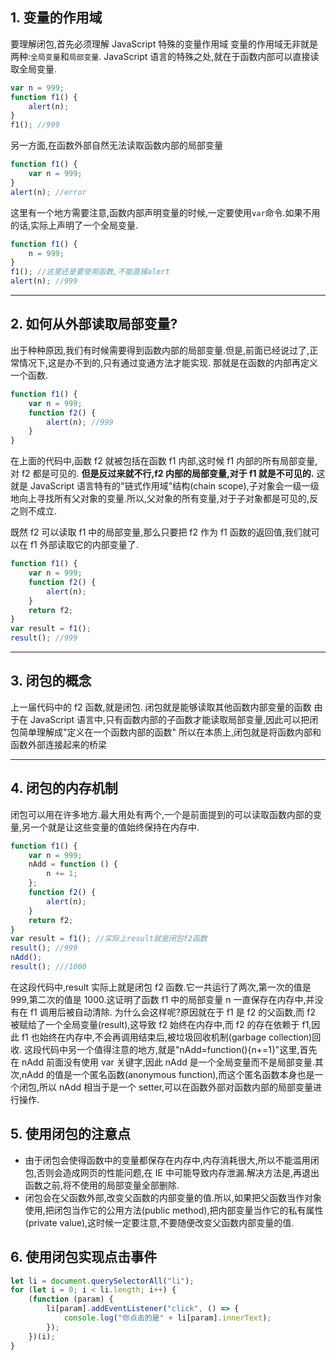 ## 1. 变量的作用域

要理解闭包,首先必须理解 JavaScript 特殊的变量作用域
变量的作用域无非就是两种:`全局变量`和`局部变量`.
JavaScript 语言的特殊之处,就在于函数内部可以直接读取全局变量.

```js
var n = 999;
function f1() {
    alert(n);
}
f1(); //999
```

另一方面,在函数外部自然无法读取函数内部的局部变量

```js
function f1() {
    var n = 999;
}
alert(n); //error
```

这里有一个地方需要注意,函数内部声明变量的时候,一定要使用`var`命令.如果不用的话,实际上声明了一个全局变量.

```js
function f1() {
    n = 999;
}
f1(); //这里还是要使用函数,不能直接alert
alert(n); //999
```

---

## 2. 如何从外部读取局部变量?

出于种种原因,我们有时候需要得到函数内部的局部变量.但是,前面已经说过了,正常情况下,这是办不到的,只有通过变通方法才能实现.
那就是在函数的内部再定义一个函数.

```js
function f1() {
    var n = 999;
    function f2() {
        alert(n); //999
    }
}
```

在上面的代码中,函数 f2 就被包括在函数 f1 内部,这时候 f1 内部的所有局部变量,对 f2 都是可见的.
**但是反过来就不行,f2 内部的局部变量,对于 f1 就是不可见的.**
这就是 JavaScript 语言特有的"链式作用域"结构(chain scope),子对象会一级一级地向上寻找所有父对象的变量.所以,父对象的所有变量,对于子对象都是可见的,反之则不成立.

既然 f2 可以读取 f1 中的局部变量,那么只要把 f2 作为 f1 函数的返回值,我们就可以在 f1 外部读取它的内部变量了.

```js
function f1() {
    var n = 999;
    function f2() {
        alert(n);
    }
    return f2;
}
var result = f1();
result(); //999
```

---

## 3. 闭包的概念

上一届代码中的 f2 函数,就是闭包.
闭包就是能够读取其他函数内部变量的函数
由于在 JavaScript 语言中,只有函数内部的子函数才能读取局部变量,因此可以把闭包简单理解成"定义在一个函数内部的函数"
所以在本质上,闭包就是将函数内部和函数外部连接起来的桥梁

---

## 4. 闭包的内存机制

闭包可以用在许多地方.最大用处有两个,一个是前面提到的可以读取函数内部的变量,另一个就是让这些变量的值始终保持在内存中.

```js
function f1() {
    var n = 999;
    nAdd = function () {
        n += 1;
    };
    function f2() {
        alert(n);
    }
    return f2;
}
var result = f1(); //实际上result就是闭包f2函数
result(); //999
nAdd();
result(); ///1000
```

在这段代码中,result 实际上就是闭包 f2 函数.它一共运行了两次,第一次的值是 999,第二次的值是 1000.这证明了函数 f1 中的局部变量 n 一直保存在内存中,并没有在 f1 调用后被自动清除.
为什么会这样呢?原因就在于 f1 是 f2 的父函数,而 f2 被赋给了一个全局变量(result),这导致 f2 始终在内存中,而 f2 的存在依赖于 f1,因此 f1 也始终在内存中,不会再调用结束后,被垃圾回收机制(garbage collection)回收.
这段代码中另一个值得注意的地方,就是"nAdd=function(){n+=1}"这里,首先在 nAdd 前面没有使用 var 关键字,因此 nAdd 是一个全局变量而不是局部变量.其次,nAdd 的值是一个匿名函数(anonymous function),而这个匿名函数本身也是一个闭包,所以 nAdd 相当于是一个 setter,可以在函数外部对函数内部的局部变量进行操作.

## 5. 使用闭包的注意点

-   由于闭包会使得函数中的变量都保存在内存中,内存消耗很大,所以不能滥用闭包,否则会造成网页的性能问题,在 IE 中可能导致内存泄漏.解决方法是,再退出函数之前,将不使用的局部变量全部删除.
-   闭包会在父函数外部,改变父函数的内部变量的值.所以,如果把父函数当作对象使用,把闭包当作它的公用方法(public method),把内部变量当作它的私有属性(private value),这时候一定要注意,不要随便改变父函数内部变量的值.

## 6. 使用闭包实现点击事件

```js
let li = document.querySelectorAll("li");
for (let i = 0; i < li.length; i++) {
    (function (param) {
        li[param].addEventListener("click", () => {
            console.log("你点击的是" + li[param].innerText);
        });
    })(i);
}
```
